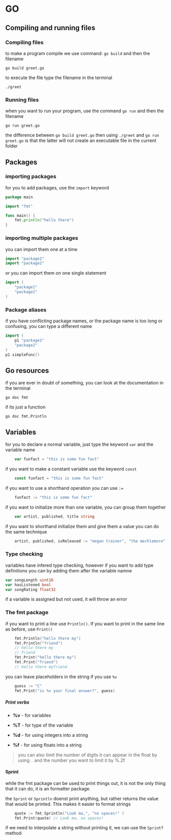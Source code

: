 # GO

## Compiling and running files

### Compiling files

to make a program compile we use command: `go build` and then the filename

    go build greet.go

to execute the file type the filename in the terminal

    ./greet

### Running files

when you want to run your program, use the command `go run` and then the filename

    go run greet.go

the difference between `go build greet.go` then using `./greet` and `go run greet.go` is that the latter will not create an executable file in the current folder

## Packages

### importing packages

for you to add packages, use the `import` keyword

```go
package main

import "fmt"

func main() {
    fmt.println("hello there")
}
```

### importing multiple packages

you can import them one at a time

```go
import "package1"
import "package2"
```

or you can import them on one single statement

```go
import (
    "package1"
    "package2"
)
```

### Package aliases

if you have conflicting package names, or the package name is too long or confusing, you can type a different name

```go
import (
    p1 "package1"
    "package2"
)
p1.simpleFunc()
```

## Go resources

if you are ever in doubt of something, you can look at the documentation in the terminal

    go doc fmt

if its just a function

    go doc fmt.Println

## Variables

for you to declare a normal variable, just type the keyword `var` and the variable name

```go
    var funfact = "this is some fun fact"
```

if you want to make a constant variable use the keyword `const`

```go
    const funfact = "this is some fun fact"
```

if you want to use a shorthand operation you can use `:=`

```go
    funfact := "this is some fun fact"
```

if you want to initialize more than one variable, you can group them together

```go
    var artist, published, title string
```

if you want to shorthand initialize them and give them a value you can do the same technique

```go
    artist, published, isReleased := "megan trainer", "the mechlemore" , true
```

### Type checking

variables have infered type checking, however if you want to add type definitions you can by adding them after the variable namne

```go
var songLength uint16
var hasListened bool
var songRating float32
```

if a variable is assigned but not used, it will throw an error

### The fmt package

if you want to print a line use `Println()`. If you want to print in the same line as before, use `Print()`

```go
    fmt.Println("hello there my")
    fmt.Println("friend")
    // hello there my
    // friend
    fmt.Print("hello there my")
    fmt.Print("friend")
    // hello there myfriend
```

you can leave placeholders in the string if you use `%v`

```go
    guess := "C"
    fmt.Print("is %v your final answer?", guess)
```

##### Print verbs

- **%v** - for variables

- **%T** - for type of the variable

- **%d** - for using integers into a string

- **%f** - for using floats into a string

> you can also limit the number of digits it can appear in the float by using `.` and the number you want to limit it by
> %.2f

#### Sprint

while the fmt package can be used to print things out, it is not the only thing that it can do, it is an formatter package.

the `Sprint` or `Sprintln` doenst print anything, but rather returns the value that would be printed. This makes it easier to format strings

```go
    quote := fmt.Sprintln("Look ma,", "no spaces!" )
    fmt.Print(quote) // Look ma, no spaces!
```

if we need to interpolate a string without printing it, we can use the `Sprintf` method
